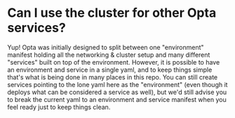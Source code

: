 # Can I use the cluster for other Opta services?
Yup! Opta was initially designed to split between one "environment" manifest holding all the networking & cluster setup
and many different "services" built on top of the environment. However, it is possible to have an environment and
service in a single yaml, and to keep things simple that's what is being done in many places in this repo. You can still create services
pointing to the lone yaml here as the "environment" (even though it deploys what can be considered a service as well),
but we'd still advise you to break the current yaml to an environment and service manifest when you feel ready just
to keep things clean.